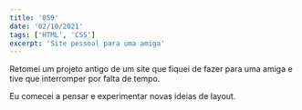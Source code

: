 ```yaml
---
title: '059'
date: '02/10/2021'
tags: ['HTML', 'CSS']
excerpt: 'Site pessoal para uma amiga'
---
```

Retomei um projeto antigo de um site que fiquei de fazer para uma amiga e tive que interromper por falta de tempo.

Eu comecei a pensar e experimentar novas ideias de layout.
